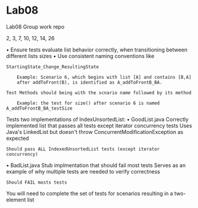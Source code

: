 # Lab08
Lab08 Group work repo

2, 3, 7, 10, 12, 14, 26

• Ensure tests evaluate list behavior correctly, when transitioning between different lists sizes
• Use consistent naming conventions like 

    StartingState_Change_ResultingState

        Example: Scenario 6, which begins with list [A] and contains [B,A] 
        after addToFront(B), is identified as A_addToFrontB_BA. 
 
    Test Methods should being with the scnario name followed by its method 

        Example: the test for size() after scenario 6 is named A_addToFrontB_BA_testSize

Tests two implementations of IndexUnsortedList:
• GoodList.java
    Correctly implemented list that passes all tests except iterator concurrency tests 
    Uses Java's LinkedList but doesn't throw ConcurrentModificationException as expected 
    
    Should pass ALL IndexedUnsortedList tests (except iterator concurrency) 

• BadList.java
    Stub implmentation that should fail most tests
    Serves as an example of why multiple tests are needed to verify correctness 
    
    Should FAIL mosts tests 

You will need to complete the set of tests for scenarios 
resulting in a two-element list